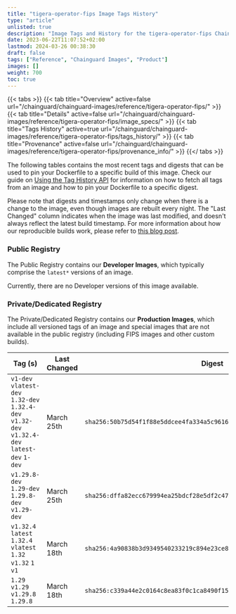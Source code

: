 ```yaml
---
title: "tigera-operator-fips Image Tags History"
type: "article"
unlisted: true
description: "Image Tags and History for the tigera-operator-fips Chainguard Image"
date: 2023-06-22T11:07:52+02:00
lastmod: 2024-03-26 00:38:30
draft: false
tags: ["Reference", "Chainguard Images", "Product"]
images: []
weight: 700
toc: true
---
```


{{< tabs >}}
{{< tab title="Overview" active=false url="/chainguard/chainguard-images/reference/tigera-operator-fips/" >}}
{{< tab title="Details" active=false url="/chainguard/chainguard-images/reference/tigera-operator-fips/image_specs/" >}}
{{< tab title="Tags History" active=true url="/chainguard/chainguard-images/reference/tigera-operator-fips/tags_history/" >}}
{{< tab title="Provenance" active=false url="/chainguard/chainguard-images/reference/tigera-operator-fips/provenance_info/" >}}
{{</ tabs >}}

The following tables contains the most recent tags and digests that can be used to pin your Dockerfile to a specific build of this image. Check our guide on [Using the Tag History API](/chainguard/chainguard-images/using-the-tag-history-api/) for information on how to fetch all tags from an image and how to pin your Dockerfile to a specific digest.

Please note that digests and timestamps only change when there is a change to the image, even though images are rebuilt every night. The "Last Changed" column indicates when the image was last modified, and doesn't always reflect the latest build timestamp. For more information about how our reproducible builds work, please refer to [this blog post](https://www.chainguard.dev/unchained/reproducing-chainguards-reproducible-image-builds).

### Public Registry
The Public Registry contains our **Developer Images**, which typically comprise the `latest*` versions of an image.

Currently, there are no Developer versions of this image available.

### Private/Dedicated Registry
The Private/Dedicated Registry contains our **Production Images**, which include all versioned tags of an image and special images that are not available in the public registry (including FIPS images and other custom builds).

| Tag (s)                                                                                        | Last Changed | Digest                                                                    |
|------------------------------------------------------------------------------------------------|--------------|---------------------------------------------------------------------------|
|  `v1-dev` `vlatest-dev` `1.32-dev` `1.32.4-dev` `v1.32-dev` `v1.32.4-dev` `latest-dev` `1-dev` | March 25th   | `sha256:50b75d54f1f88e5ddcee4fa334a5c96162af886e27f5620a6d23c4e2e1e9c30c` |
|  `v1.29.8-dev` `1.29-dev` `1.29.8-dev` `v1.29-dev`                                             | March 25th   | `sha256:dffa82ecc679994ea25bdcf28e5df2c47fd015ce8714416d59a1b9fbcec9306f` |
|  `v1.32.4` `latest` `1.32.4` `vlatest` `1.32` `v1.32` `1` `v1`                                 | March 18th   | `sha256:4a90838b3d9349540233219c894e23ce80f49a6ab9b0117de0a08ecff19fe026` |
|  `1.29` `v1.29` `v1.29.8` `1.29.8`                                                             | March 18th   | `sha256:c339a44e2c0164c8ea83f0c1ca8490f155705d4043b9ed51ec8593e3356017bd` |


